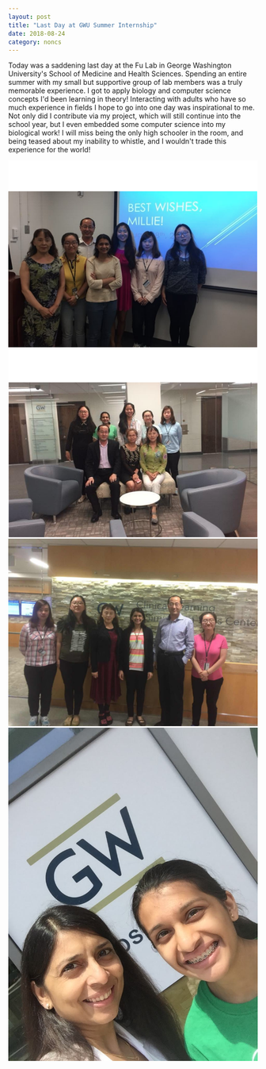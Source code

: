 ```yaml
---
layout: post
title: "Last Day at GWU Summer Internship"
date: 2018-08-24
category: noncs
---
```

Today was a saddening last day at the Fu Lab in George Washington University's School of Medicine and Health Sciences. Spending an entire summer with my small but supportive group of lab members was a truly memorable experience. I got to apply biology and computer science concepts I'd been learning in theory! Interacting with adults who have so much experience in fields I hope to go into one day was inspirational to me. Not only did I contribute via my project, which will still continue into the school year, but I even embedded some computer science into my biological work! I will miss being the only high schooler in the room, and being teased about my inability to whistle, and I wouldn't trade this experience for the world!

<img src = "/assets/images/gwu2018/millielast.png" alt = "">
<img src = "/assets/images/gwu2018/dryinlast.png" alt = "">
<img src = "/assets/images/gwu2018/mylastday.jpg" alt = "">
<img src = "/assets/images/gwu2018/momandmaria.jpg" alt = "">
